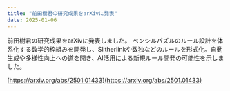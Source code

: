 ```yaml
---
title: "前田樹君の研究成果をarXivに発表"
date: 2025-01-06
---
```


前田樹君の研究成果をarXivに発表しました。
ペンシルパズルのルール設計を体系化する数学的枠組みを開発し、Slitherlinkや数独などのルールを形式化。自動生成や多様性向上への道を開き、AI活用による新規ルール開発の可能性を示しました。

[https://arxiv.org/abs/2501.01433](https://arxiv.org/abs/2501.01433)
